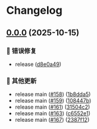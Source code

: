 # Changelog

## [0.0.0](https://github.com/ikenxuan/karin-plugin-kkk/compare/v1.0.2...v0.0.0) (2025-10-15)


### 🐛 错误修复

* release ([d8e0a49](https://github.com/ikenxuan/karin-plugin-kkk/commit/d8e0a49940f7c62d6ccf3f8127d4d4b4a3b18456))


### 🔧 其他更新

* release main ([#158](https://github.com/ikenxuan/karin-plugin-kkk/issues/158)) ([1b8dda5](https://github.com/ikenxuan/karin-plugin-kkk/commit/1b8dda52ebef23b59ccf51685b9fbc0f6bf04ae3))
* release main ([#159](https://github.com/ikenxuan/karin-plugin-kkk/issues/159)) ([108447b](https://github.com/ikenxuan/karin-plugin-kkk/commit/108447ba67ae7d300abc88fc5b60f79b8e61e7d3))
* release main ([#161](https://github.com/ikenxuan/karin-plugin-kkk/issues/161)) ([31504c2](https://github.com/ikenxuan/karin-plugin-kkk/commit/31504c255f7bf28c69b322f2dc8d92ba07ff385a))
* release main ([#163](https://github.com/ikenxuan/karin-plugin-kkk/issues/163)) ([c6552e1](https://github.com/ikenxuan/karin-plugin-kkk/commit/c6552e1ed2bd92a7f9e64bb4b62c492844b88193))
* release main ([#167](https://github.com/ikenxuan/karin-plugin-kkk/issues/167)) ([2387f12](https://github.com/ikenxuan/karin-plugin-kkk/commit/2387f127cba0cb415eb4dbe6831bf52a1415b672))
